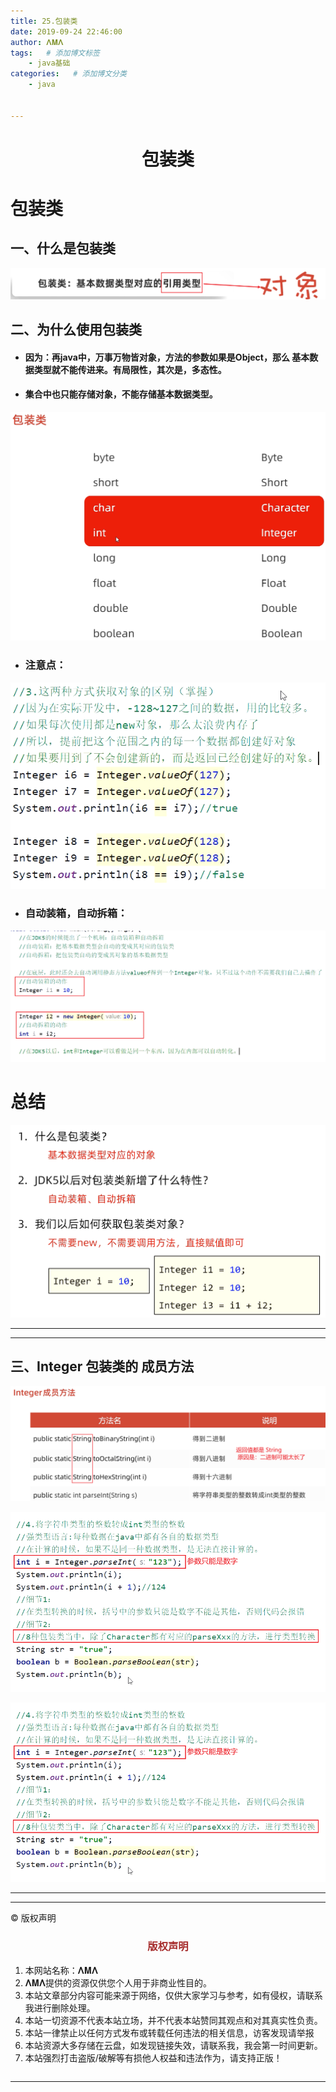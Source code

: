 ```yaml
---
title: 25.包装类
date: 2019-09-24 22:46:00
author: 𝚲𝚳𝚲
tags:   # 添加博文标签
	- java基础
categories:   # 添加博文分类
	- java


---
```


<h1><center>包装类</center></h1>

# 包装类

## 一、什么是包装类

![image-20240622095125027](https://raw.githubusercontent.com/protonlml/blogimages/master/imgs/202406220951353.png)



## 二、为什么使用包装类

- ####  因为：再java中，万事万物皆对象，方法的参数如果是Object，那么 基本数据类型就不能传进来。有局限性，其次是，多态性。

- #### 集合中也只能存储对象，不能存储基本数据类型。



![image-20240622095443289](https://raw.githubusercontent.com/protonlml/blogimages/master/imgs/202406220954928.png)

- ### 注意点：

![image-20240622100143013](https://raw.githubusercontent.com/protonlml/blogimages/master/imgs/202406221001546.png)

- ### 自动装箱，自动拆箱：

![image-20240622100341968](https://raw.githubusercontent.com/protonlml/blogimages/master/imgs/202406221003452.png)

# 总结

![image-20240622100505274](https://raw.githubusercontent.com/protonlml/blogimages/master/imgs/202406221005659.png)



---

---

## 三、Integer 包装类的 成员方法

![image-20240622100751841](https://raw.githubusercontent.com/protonlml/blogimages/master/imgs/202406221007577.png)



![image-202406221023132](https://raw.githubusercontent.com/protonlml/blogimages/master/imgs/202406221023132.png)

![](25.包装类.assets/202406221023132.png)







---


----

© 版权声明

<escape>

<div>
    <h3 align="center"  style="color: brown;" >版权声明</h3>
    <table>
   		<tr>
    		<ol>
				<li>本网站名称：𝚲𝚳𝚲</li>
				<li>𝚲𝚳𝚲提供的资源仅供您个人用于非商业性目的。</li>
				<li>本站文章部分内容可能来源于网络，仅供大家学习与参考，如有侵权，请联系我进行删除处理。</li>
				<li>本站一切资源不代表本站立场，并不代表本站赞同其观点和对其真实性负责。</li>
        		<li>本站一律禁止以任何方式发布或转载任何违法的相关信息，访客发现请举报</li> 
        		<li>本站资源大多存储在云盘，如发现链接失效，请联系我，我会第一时间更新。</li>
        		<li>本站强烈打击盗版/破解等有损他人权益和违法作为，请支持正版！</li>  
			</ol>
		</tr>
	</table>
</div>









</escape>

----

